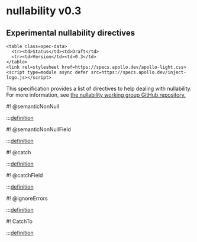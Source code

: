 # nullability v0.3

<h2>Experimental nullability directives</h2>

```raw html
<table class=spec-data>
  <tr><td>Status</td><td>Draft</td>
  <tr><td>Version</td><td>0.3</td>
</table>
<link rel=stylesheet href=https://specs.apollo.dev/apollo-light.css>
<script type=module async defer src=https://specs.apollo.dev/inject-logo.js></script>
```

This specification provides a list of directives to help dealing with nullability. For more information, see [the nullability working group GitHub repository.](https://github.com/graphql/nullability-wg)


#! @semanticNonNull

:::[definition](nullability-v0.3.graphql#@semanticNonNull)

#! @semanticNonNullField

:::[definition](nullability-v0.3.graphql#@semanticNonNullField)

#! @catch

:::[definition](nullability-v0.3.graphql#@catch)

#! @catchField

:::[definition](nullability-v0.3.graphql#@catchField)

#! @ignoreErrors

:::[definition](nullability-v0.3.graphql#@ignoreErrors)

#! CatchTo

:::[definition](nullability-v0.3.graphql#CatchTo)
